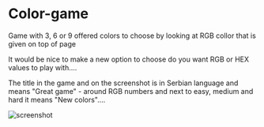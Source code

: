 # Color-game
Game with 3, 6 or 9 offered colors to choose by looking at RGB collor that is given on top of page 

It would be nice to make a new option to choose do you want RGB or HEX values to play with.... 

The title in the game and on the screenshot is in Serbian language and means "Great game" - around RGB numbers and next to easy, medium and hard it means "New colors"....

![screenshot](https://user-images.githubusercontent.com/31318398/30378539-d7388726-9893-11e7-9d25-e1045fa64178.png)


